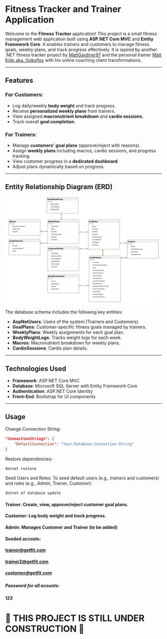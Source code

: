 # **Fitness Tracker and Trainer Application**

Welcome to the **Fitness Tracker** application! This project is a small fitness management web application built using **ASP.NET Core MVC** and **Entity Framework Core**. It enables trainers and customers to manage fitness goals, weekly plans, and track progress effectively. It is ispired by another .NET fitness tracker project by [MattGardiner97](https://github.com/MattGardiner97/FitnessTracker) and the personal trainer [Matt Kido aka. Gokuflex](https://www.youtube.com/playlist?list=PLfdZhJK-QUpXjs-NKgExihgbaZv9LEY4j) with his online coaching client transformations. 

---

## **Features**

### For Customers:
- Log daily/weekly **body weight** and track progress.
- Receive **personalized weekly plans** from trainers.
- View assigned **macronutrient breakdown** and **cardio sessions**.
- Track overall **goal completion**.

### For Trainers:
- Manage **customers' goal plans** (approve/reject with reasons).
- Assign **weekly plans** including macros, cardio sessions, and progress tracking.
- View customer progress in a **dedicated dashboard**.
- Adjust plans dynamically based on progress.

---

## **Entity Relationship Diagram (ERD)**

![ER Diagram](FitnessTrackingApp.Web/wwwroot/ReadMe/ER_Diagram.JPG "ER Diagram of the Application")

The database schema includes the following key entities:
- **AspNetUsers**: Users of the system (Trainers and Customers).
- **GoalPlans**: Customer-specific fitness goals managed by trainers.
- **WeeklyPlans**: Weekly assignments for each goal plan.
- **BodyWeightLogs**: Tracks weight logs for each week.
- **Macros**: Macronutrient breakdown for weekly plans.
- **CardioSessions**: Cardio plan details.

---

## **Technologies Used**

- **Framework**: ASP.NET Core MVC
- **Database**: Microsoft SQL Server with Entity Framework Core
- **Authentication**: ASP.NET Core Identity
- **Front-End**: Bootstrap for UI components

---

## **Usage**
Change Connection String:
```json
"ConnectionStrings": {
    "DefaultConnection": "Your-Database-Connection-String"
}
```
Restore dependencies:
```bash
dotnet restore
```
Seed Users and Roles:
To seed default users (e.g., trainers and customers) and roles (e.g., Admin, Trainer, Customer):
```bash
dotnet ef database update
```
#### Trainer: Create, view, approve/reject customer goal plans.
#### Customer: Log body weight and track progress.
#### Admin: Manages Customer and Trainer (to be added)

#### Seeded accouts:
#### trainer@getfit.com
#### trainer2@getfit.com
##### customer@getfit.com

##### Password for all acounts:
##### 123
# :construction: THIS PROJECT IS STILL UNDER CONSTRUCTION :construction:
